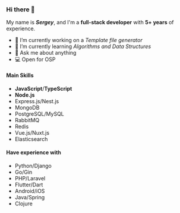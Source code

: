### Hi there 👋

My name is **_Sergey_**, and I'm a **full-stack developer** with **5+ years** of experience.

- 🔭 I’m currently working on a _Template file generator_
- 🌱 I’m currently learning _Algorithms and Data Structures_
- 💬 Ask me about anything
- 💻 Open for OSP

#### Main Skills

- **JavaScript**/**TypeScript**
- **Node.js**
- Express.js/Nest.js
- MongoDB
- PostgreSQL/MySQL
- RabbitMQ
- Redis
- Vue.js/Nuxt.js
- Elasticsearch

#### Have experience with

- Python/Django
- Go/Gin
- PHP/Laravel
- Flutter/Dart
- Android/iOS
- Java/Spring
- Clojure

